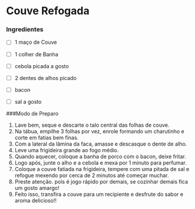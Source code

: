 # Couve Refogada

### Ingredientes

- [ ] 1 maço de Couve
- [ ] 1 colher de Banha 
- [ ] cebola picada a gosto
- [ ] 2 dentes de alhos picado
- [ ] bacon
- [ ] sal a gosto



###Modo de Preparo

1. Lave bem, seque e descarte o talo central das folhas de couve. 
2. Na tábua, empilhe 3 folhas por vez, enrole formando um charutinho e corte em fatias bem finas. 
3. Com a lateral da lâmina da faca, amasse e descasque o dente de alho.
4. Leve uma frigideira grande ao fogo médio. 
5. Quando aquecer, coloque a banha de porco com o bacon, deixe fritar.
6. Logo após, junte o alho e a cebola e mexa por 1 minuto para perfumar.
7. Coloque a couve fatiada na frigideira, tempere com uma pitada de sal e refogue mexendo por cerca de 2 minutos até começar muchar.
8. Preste atenção. pois é jogo rápido por demais, se cozinhar demais fica um gosto amargo!
9. Feito isso, transfira a couve para um recipiente e desfrute do sabor e aroma delicioso!!